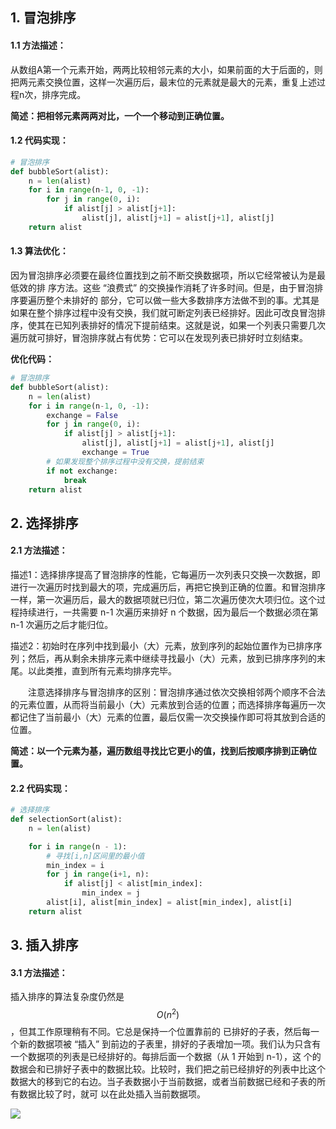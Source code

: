 ## 1. 冒泡排序

#### 1.1 方法描述：

从数组A第一个元素开始，两两比较相邻元素的大小，如果前面的大于后面的，则把两元素交换位置，这样一次遍历后，最末位的元素就是最大的元素，重复上述过程n次，排序完成。

**简述：把相邻元素两两对比，一个一个移动到正确位置。**

#### 1.2 代码实现：

```python
# 冒泡排序
def bubbleSort(alist):
    n = len(alist)
    for i in range(n-1, 0, -1):
        for j in range(0, i):
            if alist[j] > alist[j+1]:
                alist[j], alist[j+1] = alist[j+1], alist[j]
    return alist
```

#### 1.3 算法优化：

因为冒泡排序必须要在最终位置找到之前不断交换数据项，所以它经常被认为是最低效的排 序方法。这些 “浪费式” 的交换操作消耗了许多时间。但是，由于冒泡排序要遍历整个未排好的 部分，它可以做一些大多数排序方法做不到的事。尤其是如果在整个排序过程中没有交换，我们就可断定列表已经排好。因此可改良冒泡排序，使其在已知列表排好的情况下提前结束。这就是说，如果一个列表只需要几次遍历就可排好，冒泡排序就占有优势：它可以在发现列表已排好时立刻结束。

**优化代码：**

```python
# 冒泡排序
def bubbleSort(alist):
    n = len(alist)
    for i in range(n-1, 0, -1):
        exchange = False
        for j in range(0, i):
            if alist[j] > alist[j+1]:
                alist[j], alist[j+1] = alist[j+1], alist[j]
                exchange = True
        # 如果发现整个排序过程中没有交换，提前结束
        if not exchange:
            break
    return alist
```





## 2. 选择排序

#### 2.1 方法描述：

​		描述1：选择排序提高了冒泡排序的性能，它每遍历一次列表只交换一次数据，即进行一次遍历时找到最大的项，完成遍历后，再把它换到正确的位置。和冒泡排序一样，第一次遍历后，最大的数据项就已归位，第二次遍历使次大项归位。这个过程持续进行，一共需要 n-1 次遍历来排好 n 个数据，因为最后一个数据必须在第 n-1 次遍历之后才能归位。

​		描述2：初始时在序列中找到最小（大）元素，放到序列的起始位置作为已排序序列；然后，再从剩余未排序元素中继续寻找最小（大）元素，放到已排序序列的末尾。以此类推，直到所有元素均排序完毕。

　　注意选择排序与冒泡排序的区别：冒泡排序通过依次交换相邻两个顺序不合法的元素位置，从而将当前最小（大）元素放到合适的位置；而选择排序每遍历一次都记住了当前最小（大）元素的位置，最后仅需一次交换操作即可将其放到合适的位置。

​		**简述：以一个元素为基，遍历数组寻找比它更小的值，找到后按顺序排到正确位置。**

#### 2.2 代码实现：

```python
# 选择排序
def selectionSort(alist):
    n = len(alist)

    for i in range(n - 1):
        # 寻找[i,n]区间里的最小值
        min_index = i
        for j in range(i+1, n):
            if alist[j] < alist[min_index]:
                min_index = j
        alist[i], alist[min_index] = alist[min_index], alist[i]
    return alist
```



## 3. 插入排序

#### 3.1 方法描述：

插入排序的算法复杂度仍然是$$O(n^2)$$，但其工作原理稍有不同。它总是保持一个位置靠前的 已排好的子表，然后每一个新的数据项被 “插入” 到前边的子表里，排好的子表增加一项。我们认为只含有一个数据项的列表是已经排好的。每排后面一个数据（从 1 开始到 n-1），这 个的数据会和已排好子表中的数据比较。比较时，我们把之前已经排好的列表中比这个数据大的移到它的右边。当子表数据小于当前数据，或者当前数据已经和子表的所有数据比较了时，就可 以在此处插入当前数据项。

![](https://raw.githubusercontent.com/txing-casia/txing-casia.github.io/master/img/20210729-1.png)







